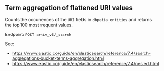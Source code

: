 ## Term aggregation of flattened URI values

Counts the occurrences of the `URI` fields in `dbpedia_entities` and returns
the top 100 most frequent values.

Endpoint: `POST arxiv_v6/_search`

See:

- https://www.elastic.co/guide/en/elasticsearch/reference/7.4/search-aggregations-bucket-terms-aggregation.html
- https://www.elastic.co/guide/en/elasticsearch/reference/7.4/nested.html